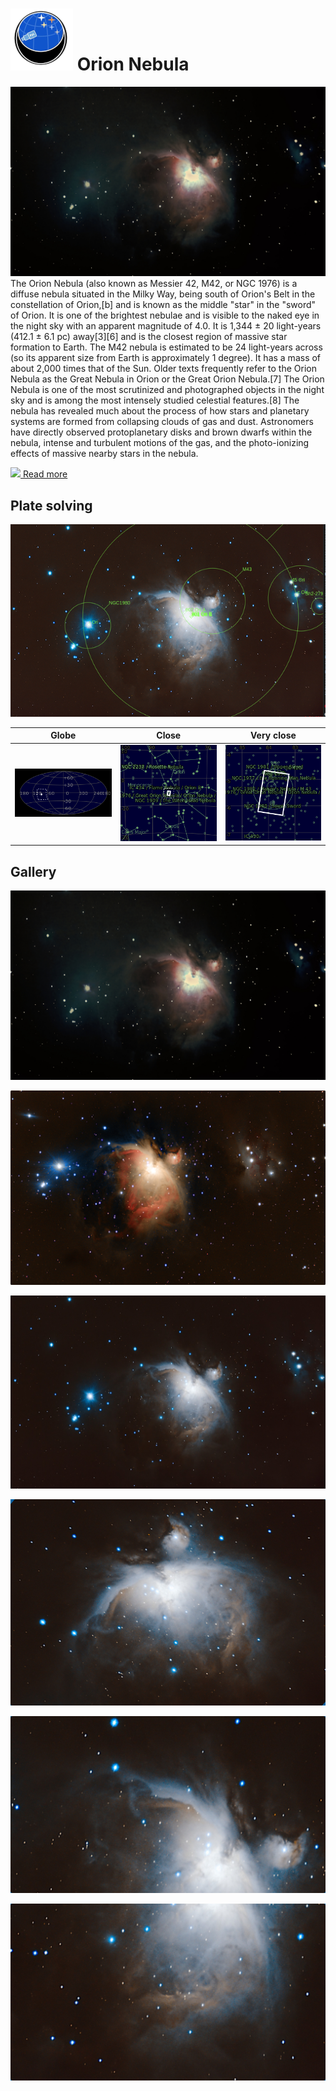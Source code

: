 # ![](../Imaging//Common/pyl-tiny.png) Orion Nebula
![IMG](../Imaging//HD/Orion_Nebula+01+co.jpg)
The Orion Nebula (also known as Messier 42, M42, or NGC 1976) is a diffuse nebula situated in the Milky Way, being south of Orion's Belt in the constellation of Orion,[b] and is known as the middle "star" in the "sword" of Orion. It is one of the brightest nebulae and is visible to the naked eye in the night sky with an apparent magnitude of 4.0. It is 1,344 ± 20 light-years (412.1 ± 6.1 pc) away[3][6] and is the closest region of massive star formation to Earth. The M42 nebula is estimated to be 24 light-years across (so its apparent size from Earth is approximately 1 degree). It has a mass of about 2,000 times that of the Sun. Older texts frequently refer to the Orion Nebula as the Great Nebula in Orion or the Great Orion Nebula.[7] The Orion Nebula is one of the most scrutinized and photographed objects in the night sky and is among the most intensely studied celestial features.[8] The nebula has revealed much about the process of how stars and planetary systems are formed from collapsing clouds of gas and dust. Astronomers have directly observed protoplanetary disks and brown dwarfs within the nebula, intense and turbulent motions of the gas, and the photo-ionizing effects of massive nearby stars in the nebula.

[![](/home/lcv/Dropbox/AstroPhotography//Imaging//Common/Wikipedia.png) Read more](https://en.wikipedia.org/wiki/Orion_Nebula)
## Plate solving 


![IMG](../Imaging//HD/Orion_Nebula_Annotated.jpg)


| Globe | Close | Very close |
| ----- | ----- | ----- |
|![IMG](../Imaging//HD/Orion_Nebula_Globe.jpg) |![IMG](../Imaging//HD/Orion_Nebula_Close.jpg) |![IMG](../Imaging//HD/Orion_Nebula_Closer.jpg) |

## Gallery
![IMG](../Imaging//HD/Orion_Nebula+01+co.jpg) 

![IMG](../Imaging//HD/Orion_Nebula+02.co.jpg) 

![IMG](../Imaging//HD/Orion_Nebula+04+co.jpg) 

![IMG](../Imaging//HD/Orion_Nebula+05+co.jpg) 

![IMG](../Imaging//HD/Orion_Nebula+06+co.jpg) 

![IMG](../Imaging//HD/Orion_Nebula+07+co.jpg) 


